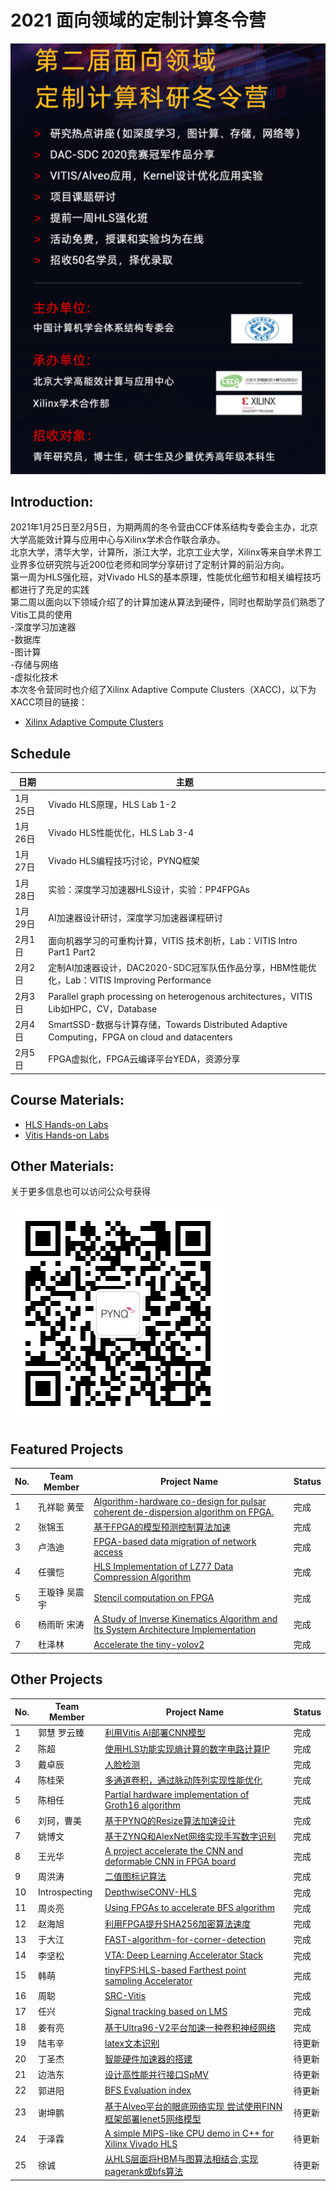 # 2021 面向领域的定制计算冬令营

![image](image/WinterCAMP2021-1.PNG)

## Introduction:
2021年1月25日至2月5日，为期两周的冬令营由CCF体系结构专委会主办，北京大学高能效计算与应用中心与Xilinx学术合作联合承办。  
北京大学，清华大学，计算所，浙江大学，北京工业大学，Xilinx等来自学术界工业界多位研究院与近200位老师和同学分享研讨了定制计算的前沿方向。  
第一周为HLS强化班，对Vivado HLS的基本原理，性能优化细节和相关编程技巧都进行了充足的实践    
第二周以面向以下领域介绍了的计算加速从算法到硬件，同时也帮助学员们熟悉了Vitis工具的使用  
-深度学习加速器  
-数据库  
-图计算  
-存储与网络  
-虚拟化技术  
本次冬令营同时也介绍了Xilinx Adaptive Compute Clusters（XACC)，以下为XACC项目的链接：
*  [Xilinx Adaptive Compute Clusters](https://xilinx.github.io/xacc/)

## Schedule

日期 | 主题
-|-
1月25日 | Vivado HLS原理，HLS Lab 1-2
1月26日 | Vivado HLS性能优化，HLS Lab 3-4
1月27日 | Vivado HLS编程技巧讨论，PYNQ框架
1月28日 | 实验：深度学习加速器HLS设计，实验：PP4FPGAs
1月29日 | AI加速器设计研讨，深度学习加速器课程研讨
2月1日 | 面向机器学习的可重构计算，VITIS 技术剖析，Lab：VITIS Intro Part1 Part2
2月2日 | 定制AI加速器设计，DAC2020-SDC冠军队伍作品分享，HBM性能优化，Lab：VITIS Improving Performance
2月3日 | Parallel graph processing on heterogenous architectures，VITIS Lib如HPC，CV，Database
2月4日 | SmartSSD-数据与计算存储，Towards Distributed Adaptive Computing，FPGA on cloud and datacenters
2月5日 | FPGA虚拟化，FPGA云编译平台YEDA，资源分享

## Course Materials:
* [HLS Hands-on Labs](https://github.com/xupgit/High-Level-Synthesis-Flow-on-Zynq-using-Vivado-HLS)
* [Vitis Hands-on Labs](https://xilinx.github.io/xup_compute_acceleration/)

## Other Materials:
关于更多信息也可以访问公众号获得  

![image](image/qrcode_Pynq_small.jpg)

## Featured Projects

No. | Team Member | Project Name | Status
-|-|-|-
1| 孔祥聪 黄莹| [Algorithm-hardware co-design for pulsar coherent de-dispersion algorithm on FPGA.](https://github.com/kongxiangcong/Pulsar-FPGA)| 完成
2| 张锦玉 | [基于FPGA的模型预测控制算法加速](https://github.com/zhang-jinyu/IIoT-SPYN/tree/2021_CN_WinterCamp)| 完成
3| 卢浩迪 | [FPGA-based data migration of network access](https://github.com/Lhoddy/fpga_demo) | 完成
4| 任骥恺 | [HLS Implementation of LZ77 Data Compression Algorithm](https://github.com/bjrjk/HLS-LZ77) | 完成
5| 王璇铮 吴震宇  | [Stencil computation on FPGA](https://github.com/KevinLikesDringCoffe/Stencil-computation-on-FPGA) | 完成
6| 杨雨昕 宋涛 | [A Study of Inverse Kinematics Algorithm and Its System Architecture Implementation](https://github.com/CICS-ICT/ik-acceleration) | 完成
7| 杜泽林 | [Accelerate the tiny-yolov2](https://github.com/duzelin/Convor.git) | 完成

## Other Projects

No. | Team Member | Project Name | Status
-|-|-|-
1| 郭慧 罗云臻| [利用Vitis AI部署CNN模型](https://github.com/CSU-GH/XilinxWinterCampProject)| 完成
2| 陈超 | [使用HLS功能实现熵计算的数字电路计算IP](https://github.com/AllenChenChao/20210208HLS_for_entropy)| 完成
3| 戴卓辰 | [人脸检测](https://github.com/XS30/Face-detection-in-PYNQ) | 完成
4| 陈桂荣 | [多通道卷积，通过脉动阵列实现性能优化](https://github.com/minicarbon/winter_camp_project) | 完成
5| 陈相任 | [Partial hardware implementation of Groth16 algorithm](https://github.com/chenxiangren1/Groth16) | 完成
6| 刘珂，曹美|[基于PYNQ的Resize算法加速设计](https://github.com/onWayforever/Xilinx_winterCamp/blob/master/readMe.md)| 完成
7| 姚博文 |[基于ZYNQ和AlexNet网络实现手写数字识别](https://github.com/yobuwen/hello-one) | 完成
8| 王光华 | [A project accelerate the CNN and deformable CNN in FPGA board](https://github.com/meicale/Acc_DeCNN_on_FPGA) | 完成
9| 周洪涛 |[二值图标记算法](https://github.com/ZhouHunt/Two-Scan-Labeling-implemented-on-FPGA) | 完成
10| Introspecting| [DepthwiseCONV-HLS](https://github.com/Introspecting/DepthwiseCONV-HLS) | 完成
11| 周炎亮 | [Using FPGAs to accelerate BFS algorithm](https://github.com/triode-zyl/BFS-on-FPGA) | 完成
12| 赵海旭| [利用FPGA提升SHA256加密算法速度](https://github.com/zhaohaixu/SHA256-FPGA-HLS) | 完成
13| 于大江 | [FAST-algorithm-for-corner-detection](https://github.com/djgq2020/FAST-algorithm-for-corner-detection/blob/main/README.md) | 完成
14| 李坚松 | [VTA: Deep Learning Accelerator Stack](https://gitee.com/json-lee/fpga-getting-started ) | 完成
15| 韩萌 | [tinyFPS:HLS-based Farthest point sampling Accelerator](https://github.com/hanm2019/tinyFPS) | 完成
16| 周聪 | [SRC-Vitis](https://github.com/sazczmh/SRC-Vitis) | 完成
17| 任兴 | [Signal tracking based on LMS](https://github.com/rx978871284/Signal-tracking-based-on-LMS.git) | 完成
18| 姜有亮 | [基于Ultra96-V2平台加速一种卷积神经网络](https://github.com/cocoyomi/Accelerate-ConvNet-on-Ultra96V2) | 完成
19| 陆韦辛| [latex文本识别]( https://github.com/aceansgar/latex_recognition/blob/main/readme.md) | 待更新
20| 丁圣杰| [智能硬件加速器的搭建](https://github.com/AI-Unicorn-D/Design-of-accelerator-based-on-zcu104/blob/main/README.md)| 待更新
21| 边浩东 | [设计高性能并行接口SpMV](https://github.com/nulidangxueshen/2021_Xilinx_FPGA_SpMV/blob/main/README.md) | 待更新
22| 郭进阳 | [BFS Evaluation index](https://github.com/Jinyang-Guo/HBM-BFS) | 待更新
23| 谢坤鹏 | [基于Alveo平台的眼底网络实现 尝试使用FINN框架部署lenet5网络模型](https://github.com/xiekunpeng/Xilinx_Wintercamp) | 待更新
24| 于泽霖 | [A simple MIPS-like CPU demo in C++ for Xilinx Vivado HLS](https://github.com/junglehust/Vivado_HLS-Demo/blob/main/README.md) | 待更新
25| 徐诚 | [从HLS层面将HBM与图算法相结合,实现pagerank或bfs算法](https://github.com/jerryxucheng/vitis) | 待更新
